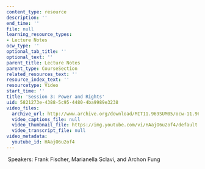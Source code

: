 ```yaml
---
content_type: resource
description: ''
end_time: ''
file: null
learning_resource_types:
- Lecture Notes
ocw_type: ''
optional_tab_title: ''
optional_text: ''
parent_title: Lecture Notes
parent_type: CourseSection
related_resources_text: ''
resource_index_text: ''
resourcetype: Video
start_time: ''
title: 'Session 3: Power and Rights'
uid: 5821273e-4388-5c95-4480-4ba9989e3238
video_files:
  archive_url: http://www.archive.org/download/MIT11.969SUM05/ocw-11.969-clip3-220k.mp4
  video_captions_file: null
  video_thumbnail_file: https://img.youtube.com/vi/HAajO6u2of4/default.jpg
  video_transcript_file: null
video_metadata:
  youtube_id: HAajO6u2of4
---
```


 Speakers: Frank Fischer, Marianella Sclavi, and Archon Fung



